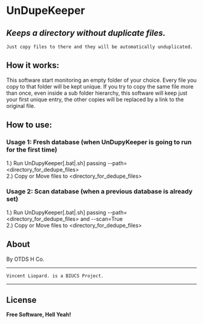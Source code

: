 # UnDupeKeeper
*Keeps a directory without duplicate files.*
--
    Just copy files to there and they will be automatically unduplicated.
## How it works:
This software start monitoring an empty folder of your choice. Every file you copy to that folder will be kept unique. If you try to copy the same file more than once, even inside a sub folder hierarchy, this software will keep just your first unique entry, the other copies will be replaced by a link to the original file.
## How to use:
### Usage 1: Fresh database (when UnDupyKeeper is going to run for the first time)
1.)  Run UnDupyKeeper[.bat|.sh] passing --path=<directory_for_dedupe_files>  
2.)  Copy or Move files to <directory_for_dedupe_files>
### Usage 2: Scan database (when a previous database is already set)
1.)  Run UnDupyKeeper[.bat|.sh] passing --path=<directory_for_dedupe_files> and --scan=True  
2.)  Copy or Move files to <directory_for_dedupe_files>
## About
By OTDS H Co.
___
    Vincent Liopard. is a BIUCS Project.
___
## License
**Free Software, Hell Yeah!**